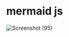 # mermaid js
![Screenshot (95)](https://user-images.githubusercontent.com/68586103/89404756-20ffd900-d738-11ea-91e4-93d4a7378574.png)
